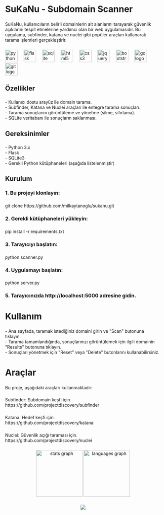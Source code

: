 <h1 align="left">SuKaNu - Subdomain Scanner</h1>

###

<p align="left">SuKaNu, kullanıcıların belirli domainlerin alt alanlarını tarayarak güvenlik açıklarını tespit etmelerine yardımcı olan bir web uygulamasıdır. Bu uygulama, subfinder, katana ve nuclei gibi popüler araçları kullanarak tarama işlemleri gerçekleştirir.</p>

###

<div align="left">
  <img src="https://cdn.jsdelivr.net/gh/devicons/devicon/icons/python/python-original.svg" height="40" alt="python logo"  />
  <img width="12" />
  <img src="https://cdn.jsdelivr.net/gh/devicons/devicon/icons/flask/flask-original.svg" height="40" alt="flask logo"  />
  <img width="12" />
  <img src="https://cdn.jsdelivr.net/gh/devicons/devicon/icons/sqlite/sqlite-original.svg" height="40" alt="sqlite logo"  />
  <img width="12" />
  <img src="https://cdn.jsdelivr.net/gh/devicons/devicon/icons/html5/html5-original.svg" height="40" alt="html5 logo"  />
  <img width="12" />
  <img src="https://cdn.jsdelivr.net/gh/devicons/devicon/icons/css3/css3-original.svg" height="40" alt="css3 logo"  />
  <img width="12" />
  <img src="https://cdn.jsdelivr.net/gh/devicons/devicon/icons/jquery/jquery-original.svg" height="40" alt="jquery logo"  />
  <img width="12" />
  <img src="https://cdn.jsdelivr.net/gh/devicons/devicon/icons/bootstrap/bootstrap-original.svg" height="40" alt="bootstrap logo"  />
  <img width="12" />
  <img src="https://cdn.jsdelivr.net/gh/devicons/devicon/icons/go/go-original.svg" height="40" alt="go logo"  />
  <img width="12" />
  <img src="https://cdn.jsdelivr.net/gh/devicons/devicon/icons/git/git-original.svg" height="40" alt="git logo"  />
</div>

###

<h2 align="left">Özellikler</h2>

###

<p align="left">- Kullanıcı dostu arayüz ile domain tarama.<br>- Subfinder, Katana ve Nuclei araçları ile entegre tarama sonuçları.<br>- Tarama sonuçlarını görüntüleme ve yönetme (silme, sıfırlama).<br>- SQLite veritabanı ile sonuçların saklanması.</p>

###

<h2 align="left">Gereksinimler</h2>

###

<p align="left">- Python 3.x<br>- Flask<br>- SQLite3<br>- Gerekli Python kütüphaneleri (aşağıda listelenmiştir)</p>

###

<h2 align="left">Kurulum</h2>

###

<h3 align="left">1. Bu projeyi klonlayın:</h3>

###

<p align="left">git clone https://github.com/milkaytanoglu/sukanu.git</p>

###

<h3 align="left">2. Gerekli kütüphaneleri yükleyin:</h3>

###

<p align="left">pip install -r requirements.txt</p>

###

<h3 align="left">3. Tarayıcıyı başlatın:</h3>

###

<p align="left">python scanner.py</p>

###

<h3 align="left">4. Uygulamayı başlatın:</h3>

###

<p align="left">python server.py</p>

###

<h3 align="left">5. Tarayıcınızda http://localhost:5000 adresine gidin.</h3>

###

<h1 align="left">Kullanım</h1>

###

<p align="left">-    Ana sayfada, taramak istediğiniz domaini girin ve "Scan" butonuna tıklayın.<br>-    Tarama tamamlandığında, sonuçlarınızı görüntülemek için ilgili domainin "Results" butonuna tıklayın.<br>-    Sonuçları yönetmek için "Reset" veya "Delete" butonlarını kullanabilirsiniz.</p>

###

<h1 align="left">Araçlar</h1>

###

<p align="left">Bu proje, aşağıdaki araçları kullanmaktadır:</p>

###

<p align="left">Subfinder: Subdomain keşfi için.<br>    https://github.com/projectdiscovery/subfinder</p>

###

<p align="left">Katana: Hedef keşfi için.<br>    https://github.com/projectdiscovery/katana</p>

###

<p align="left">Nuclei: Güvenlik açığı taraması için.<br>    https://github.com/projectdiscovery/nuclei</p>

###

<div align="center">
  <img src="https://github-readme-stats.vercel.app/api?username=milkaytanoglu&hide_title=false&hide_rank=false&show_icons=true&include_all_commits=true&count_private=true&disable_animations=false&theme=dracula&locale=en&hide_border=false&order=1" height="150" alt="stats graph"  />
  <img src="https://github-readme-stats.vercel.app/api/top-langs?username=milkaytanoglu&locale=en&hide_title=false&layout=compact&card_width=320&langs_count=5&theme=dracula&hide_border=false&order=2" height="150" alt="languages graph"  />
</div>

###

<div align="center">
  <img src="https://profile-counter.glitch.me/milkaytanoglu/count.svg?"  />
</div>

###
